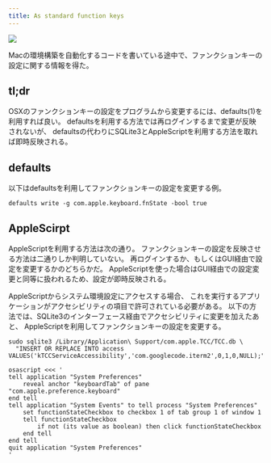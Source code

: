```yaml
---
title: As standard function keys
---
```


![](http://cdn-ak.f.st-hatena.com/images/fotolife/r/r7kamura/20140803/20140803033436.png)

Macの環境構築を自動化するコードを書いている途中で、ファンクションキーの設定に関する情報を得た。

## tl;dr
OSXのファンクションキーの設定をプログラムから変更するには、defaults(1)を利用すれば良い。
defaultsを利用する方法では再ログインするまで変更が反映されないが、
defaultsの代わりにSQLite3とAppleScriptを利用する方法を取れば即時反映される。

## defaults
以下はdefaultsを利用してファンクションキーの設定を変更する例。

```
defaults write -g com.apple.keyboard.fnState -bool true
```

## AppleScirpt
AppleScriptを利用する方法は次の通り。
ファンクションキーの設定を反映させる方法は二通りしか判明していない。
再ログインするか、もしくはGUI経由で設定を変更するかのどちらかだ。
AppleScriptを使った場合はGUI経由での設定変更と同等に扱われるため、設定が即時反映される。

AppleScriptからシステム環境設定にアクセスする場合、
これを実行するアプリケーションがアクセシビリティの項目で許可されている必要がある。
以下の方法では、SQLite3のインターフェース経由でアクセシビリティに変更を加えたあと、
AppleScriptを利用してファンクションキーの設定を変更する。

```
sudo sqlite3 /Library/Application\ Support/com.apple.TCC/TCC.db \
  "INSERT OR REPLACE INTO access VALUES('kTCCServiceAccessibility','com.googlecode.iterm2',0,1,0,NULL);"

osascript <<< '
tell application "System Preferences"
    reveal anchor "keyboardTab" of pane "com.apple.preference.keyboard"
end tell
tell application "System Events" to tell process "System Preferences"
    set functionStateCheckbox to checkbox 1 of tab group 1 of window 1
    tell functionStateCheckbox
        if not (its value as boolean) then click functionStateCheckbox
    end tell
end tell
quit application "System Preferences"
'
```
